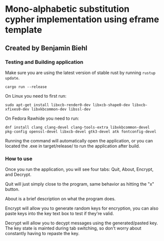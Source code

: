 # Mono-alphabetic substitution cypher implementation using eframe template

## Created by Benjamin Biehl

### Testing and Building application

Make sure you are using the latest version of stable rust by running `rustup update`.

`cargo run --release`

On Linux you need to first run:

`sudo apt-get install libxcb-render0-dev libxcb-shape0-dev libxcb-xfixes0-dev libxkbcommon-dev libssl-dev`

On Fedora Rawhide you need to run:

`dnf install clang clang-devel clang-tools-extra libxkbcommon-devel pkg-config openssl-devel libxcb-devel gtk3-devel atk fontconfig-devel`

Running the command will automatically open the application, or you can located the .exe in target/release/ to run the application after build.

### How to use

Once you run the application, you will see four tabs: Quit, About, Encrypt, and Decrypt.

Quit will just simply close to the program, same behavior as hitting the "x" button.

About is a brief description on what the program does.

Encrypt will allow you to generate random keys for encryption, you can also paste keys into the key text box to test if they're valid.

Decrypt will allow you to decypt messages using the generated/pasted key. The key state is mainted during tab switching, so don't worry about constantly having to repaste the key.
